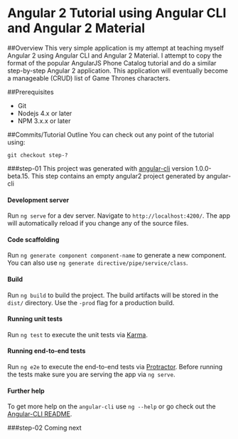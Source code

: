 # Angular 2 Tutorial using Angular CLI and Angular 2 Material

##Overview
This very simple application is my attempt at teaching myself Angular 2 using Angular CLI and Angular 2 Material. I attempt to copy the format of the popular AngularJS Phone Catalog tutorial and do a similar step-by-step Angular 2 application. This application will eventually become a manageable (CRUD) list of Game Thrones characters.

##Prerequisites 
- Git
- Nodejs 4.x or later
- NPM 3.x.x or later

##Commits/Tutorial Outline
You can check out any point of the tutorial using:
```
git checkout step-?
```

###step-01
This project was generated with [angular-cli](https://github.com/angular/angular-cli) version 1.0.0-beta.15. This step contains an empty angular2 project generated by angular-cli

#### Development server
Run `ng serve` for a dev server. Navigate to `http://localhost:4200/`. The app will automatically reload if you change any of the source files.

#### Code scaffolding

Run `ng generate component component-name` to generate a new component. You can also use `ng generate directive/pipe/service/class`.

#### Build

Run `ng build` to build the project. The build artifacts will be stored in the `dist/` directory. Use the `-prod` flag for a production build.

#### Running unit tests

Run `ng test` to execute the unit tests via [Karma](https://karma-runner.github.io).

#### Running end-to-end tests

Run `ng e2e` to execute the end-to-end tests via [Protractor](http://www.protractortest.org/). 
Before running the tests make sure you are serving the app via `ng serve`.

#### Further help

To get more help on the `angular-cli` use `ng --help` or go check out the [Angular-CLI README](https://github.com/angular/angular-cli/blob/master/README.md).

###step-02
Coming next